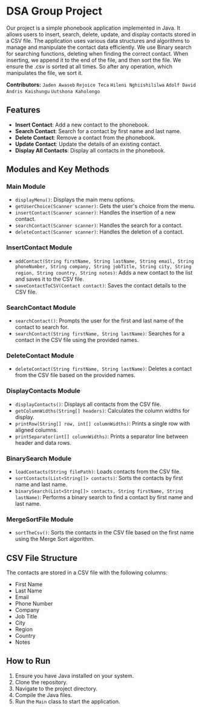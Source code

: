 # DSA Group Project

Our project is a simple phonebook application implemented in Java. It allows users to insert, search, delete, update, and display contacts stored in a CSV file. The application uses various data structures and algorithms to manage and manipulate the contact data efficiently. We use Binary search for searching functions, deleting when finding the correct contact. When inserting, we append it to the end of the file, and then sort the file. 
We ensure the .csv is sorted at all times. So after any operation, which manipulates the file, we sort it.

**Contributors:**
`Jaden Awaseb`
`Rejoice Teca`
`Hileni Nghiishililwa`
`Adolf David`
`Andris Kaishungu`
`Uutshona Kaholongo`





## Features

- **Insert Contact**: Add a new contact to the phonebook.
- **Search Contact**: Search for a contact by first name and last name.
- **Delete Contact**: Remove a contact from the phonebook.
- **Update Contact**: Update the details of an existing contact.
- **Display All Contacts**: Display all contacts in the phonebook.

## Modules and Key Methods

### Main Module
- `displayMenu()`: Displays the main menu options.
- `getUserChoice(Scanner scanner)`: Gets the user's choice from the menu.
- `insertContact(Scanner scanner)`: Handles the insertion of a new contact.
- `searchContact(Scanner scanner)`: Handles the search for a contact.
- `deleteContact(Scanner scanner)`: Handles the deletion of a contact.

### InsertContact Module
- `addContact(String firstName, String lastName, String email, String phoneNumber, String company, String jobTitle, String city, String region, String country, String notes)`: Adds a new contact to the list and saves it to the CSV file.
- `saveContactToCSV(Contact contact)`: Saves the contact details to the CSV file.

### SearchContact Module
- `searchContact()`: Prompts the user for the first and last name of the contact to search for.
- `searchContact(String firstName, String lastName)`: Searches for a contact in the CSV file using the provided names.

### DeleteContact Module
- `deleteContact(String firstName, String lastName)`: Deletes a contact from the CSV file based on the provided names.

### DisplayContacts Module
- `displayContacts()`: Displays all contacts from the CSV file.
- `getColumnWidths(String[] headers)`: Calculates the column widths for display.
- `printRow(String[] row, int[] columnWidths)`: Prints a single row with aligned columns.
- `printSeparator(int[] columnWidths)`: Prints a separator line between header and data rows.

### BinarySearch Module
- `loadContacts(String filePath)`: Loads contacts from the CSV file.
- `sortContacts(List<String[]> contacts)`: Sorts the contacts by first name and last name.
- `binarySearch(List<String[]> contacts, String firstName, String lastName)`: Performs a binary search to find a contact by first name and last name.

### MergeSortFile Module
- `sortTheCsv()`: Sorts the contacts in the CSV file based on the first name using the Merge Sort algorithm.

## CSV File Structure

The contacts are stored in a CSV file with the following columns:
- First Name
- Last Name
- Email
- Phone Number
- Company
- Job Title
- City
- Region
- Country
- Notes

## How to Run

1. Ensure you have Java installed on your system.
2. Clone the repository.
3. Navigate to the project directory.
4. Compile the Java files.
5. Run the `Main` class to start the application.


